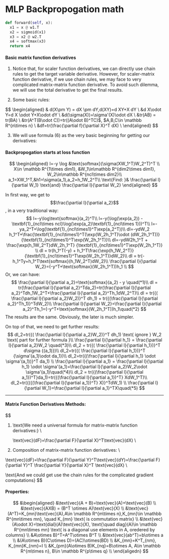 #  MLP Backpropogation math

~~~python
def forward(self, x):
  x1 = x @ w1.T
  x2 = sigmoid(x1)
  x3 = x2 @ w2.T
  x4 = softmax(x3)
  return x4
~~~



#### Basic matrix function derivatives

1. Notice that, for scaler function derivatives, we can directly use chain rules to get the target variable derivative. However, for scaler-matrix function derivative, if we use chain rules, we may face to very complicated matrix-matrix function derivative. To avoid such dilemma, we will use the total derivative to get the final results.

2. Some basic rules:

$$
\begin{aligned}
& d(X\pm Y) = dX \pm dY,d(XY)=d XY+X dY \\
&d X\odot Y=d X \odot Y+X\odot dY \\
&d(\sigma(X))=\sigma'(X)\odot dX \\
&tr(AB) = tr(BA) \\
&tr(A^T(B\odot C))=tr((A\odot B)^TC)$, $A,B,C\in \mathbb R^{n\times n} \\
&df=tr(\frac{\partial f}{\partial X}^T dX) \\
\end{aligned}
$$
   

3. We will use formula (6) as the very basic beginning for getting our derivatives:



#### Backpropogation starts at loss function

$$
\begin{aligned}
l=-y \log &\text{softmax}(\sigma(XW_1^T)W_2^T)^T \\
X\in \mathbb R^{1\times dim1}, &W_1\in\mathbb R^{dim2\times dim1}, W_2\in\mathbb R^{ncl\times dim2}\\
a_1=XW_1^T,&h1=\sigma(a_1),a_2=h_1W_2^T\\
\text{Find: }& \frac{\partial l}{\partial W_1} \text{and} \frac{\partial l}{\partial W_2}
\end{aligned}
$$




In first way, we get to $$\frac{\partial l}{\partial a_2}$$, in a very traditional way:
$$
l=-y\log\text{softmax}(a_2)^T\\
l=-y(\log(\exp(a_2)) - \textbf{1}_{ncl\times ncl}\log(\exp(a_2)\textbf{1}_{ncl\times 1}))^T\\
l=-ya_2^T+\log(\textbf{1}_{ncl\times1}^T\exp(a_2^T))\\
dl=-ydW_2 h_1^T+\frac{\textbf{1}_{ncl\times1}^T(\exp(W_2h_1^T)\odot (dW_2h_1^T))}{\textbf{1}_{ncl\times1}^T\exp(W_2h_1^T)}\\
dl=-ydW2h_1^T + 
\frac{\exp(h_1W_2^T)dW_2h_1^T}  {\textbf{1}_{ncl\times1}^T\exp(W_2h_1^T)} \\
dl = tr(h_1^T(-y) + h_1^T\frac{\exp(h_1W_2^T)}{\textbf{1}_{ncl\times1}^T\exp(W_2h_1^T)}dW_2)\\
dl = tr(-h_1^Ty+h_1^T\text{softmax}(h_1W_2^T)dW_2)\\
\frac{\partial l}{\partial W_2}=(-y^T+\text{softmax}(W_2h_1^T))h_1 \\
$$
Or, we can have:
$$
\frac{\partial l}{\partial a_2}=\text{softmax}(a_2) - y \quad(*1)\\
dl = tr(\frac{\partial l}{\partial a_2}^Tda_2)=tr(\frac{\partial l}{\partial a_2}^Tdh_1W_2^T+\frac{\partial l}{\partial a_2}^Th_1dW_2^T)\\
dl = tr({( \frac{\partial l}{\partial a_2}W_2)}^T dh_1) + tr({(\frac{\partial l}{\partial a_2}^Th_1)}^TdW_2)\\
\frac{\partial l}{\partial W_2}=\frac{\partial l}{\partial a_2}^Th_1=(-y^T+\text{softmax}(W_2h_1^T))h_1\quad(*2)
$$
The results are the same. Obviously, the later is much simpler.



On top of that, we need to get further results:
$$
dl_2=tr({( \frac{\partial l}{\partial a_2}W_2)}^T dh_1) \text{  ignore } W_2 \text{ part for further formula }\\
\frac{\partial l}{\partial h_1} = \frac{\partial l}{\partial a_2}W_2 \quad(*3)\\
dl_2 = tr({( \frac{\partial l}{\partial h_1})}^T d\sigma {(a_1)})\\
dl_2=tr({( \frac{\partial l}{\partial h_1})}^T {\sigma'(a_1)\odot da_1})\\
dl_2=tr({(\frac{\partial l}{\partial h_1} \odot \sigma'(a_1))}^T da_1) \\
\frac{\partial l}{\partial a_1} = \frac{\partial l}{\partial h_1} \odot \sigma'(a_1)=\frac{\partial l}{\partial a_2}W_2\odot \sigma'(a_1)\quad(*4)\\
dl_2 = tr({(\frac{\partial l}{\partial a_1})^T}da_1)=tr({(\frac{\partial l}{\partial a_1})^T} XdW_1^T)\\
dl_2=tr({({(\frac{\partial l}{\partial a_1})^T} X)}^TdW_1) \\
\frac{\partial l}{\partial W_1}=\frac{\partial l}{\partial a_1}^TX\quad(*5)
$$

-------

#### Matrix Function Derivatives Methods:

$$
1. \text{We need a universal formula for matrix-matrix function derivatives:} \\

   \text{vec}(dF)=\frac{\partial F}{\partial X}^T\text{vec}(dX) \\

2. Composition of matrix-matrix function derivatives: \\

  \text{vec}(dF)=\frac{\partial F}{\partial Y}^T\text{vec}(dY)=\frac{\partial F}{\partial Y}^T \frac{\partial Y}{\partial X}^T \text{vec}(dX) \\

\text{And we could get use the chain rules for the complicated gradient computations}
$$

#### Properties:

$$
&\begin{aligned}
&\text{vec}(A + B)=\text{vec}(A)+\text{vec}(B) \\
&\text{vec}(AXB) = (B^T \otimes A)\text{vec}(X) \\
&\text{vec}(A^T)=K_{mn}\text{vec}(A),A\in \mathbb R^{m\times n},K_{mn}\in \mathbb R^{mn\times mn}, \quad K_{mn} \text{  is commutation matrix} \\
&\text{vec}(A\odot X)=\text{dial}(A)\text{vec}(X), \text{\quad diag}(A)\in \mathbb R^{mn\times mn} \text{  is a diagonal use elements in A, oredered by columns} \\
&A\otimes B)^T=A^T\otimes B^T \\
&\text{vec}(ab^T)=b\otimes a \\
&(A\otimes B)(C\otimes D)=(AC)\otimes(BD) \\
&K_{mn}=K^T_{nm}, K_{mn}K_{nm}=I \\
&K_{pm}(A\otimes B)K_{nq}=B\otimes A, A\in \mathbb R^{m\times n}, B\in \mathbb R^{p\times q} \\
\end{aligedn}
$$





















